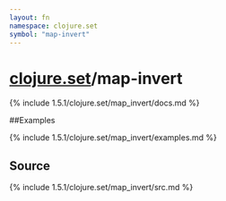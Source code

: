```yaml
---
layout: fn
namespace: clojure.set
symbol: "map-invert"
---
```


# [clojure.set](../)/map-invert

{% include 1.5.1/clojure.set/map_invert/docs.md %}

##Examples

{% include 1.5.1/clojure.set/map_invert/examples.md %}
## Source
{% include 1.5.1/clojure.set/map_invert/src.md %}

